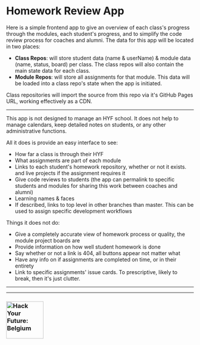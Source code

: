 # Homework Review App

Here is a simple frontend app to give an overview of each class's progress through the modules, each student's progress, and to simplify the code review process for coaches and alumni.  The data for this app will be located in two places:
* __Class Repos__: will store student data (name & userName) & module data (name, status, board) per class.  The class repos will also contain the main state data for each class.
* __Module Repos__: will store all assignments for that module.  This data will be loaded into a class repo's state when the app is initiated.

Class repositories will import the source from this repo via it's GitHub Pages URL, working effectively as a CDN.

---

This app is not designed to manage an HYF school.  It does not help to manage calendars, keep detailed notes on students, or any other administrative functions.

All it does is provide an easy interface to see:
* How far a class is through their HYF
* What assignments are part of each module
* Links to each student's homework repository, whether or not it exists. and live projects if the assignment requires it
* Give code reviews to students (the app can permalink to specific students and modules for sharing this work between coaches and alumni)
* Learning names & faces
* If described, links to top level in other branches than master.  This can be used to assign specific development workflows

Things it does not do:
* Give a completely accurate view of homework process or quality, the module project boards are
* Provide information on how well student homework is done
* Say whether or not a link is 404, all buttons appear not matter what
* Have any info on if assignments are completed on time, or in their entirety
* Link to specific assignments' issue cards.  To prescriptive, likely to break, then it's just clutter.


---
---
### <a href="https://hackyourfuture.be" target="_blank"><img src="https://user-images.githubusercontent.com/18554853/63941625-4c7c3d00-ca6c-11e9-9a76-8d5e3632fe70.jpg" width="100" height="100" alt="Hack Your Future: Belgium"></a>
